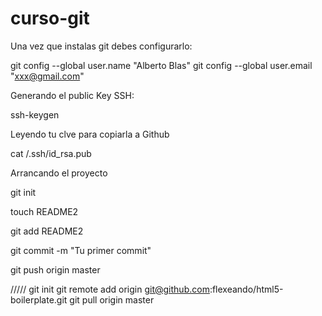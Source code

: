 curso-git
=========

Una vez que instalas git debes configurarlo:

git config --global user.name "Alberto Blas"
git config --global user.email "xxx@gmail.com"

Generando el public Key SSH:

ssh-keygen

Leyendo tu clve para copiarla a Github

cat /.ssh/id_rsa.pub

Arrancando el proyecto

git init

touch README2

git add README2

git commit -m "Tu primer commit"

git push origin master



/////
git init
git remote add origin git@github.com:flexeando/html5-boilerplate.git
git pull origin master